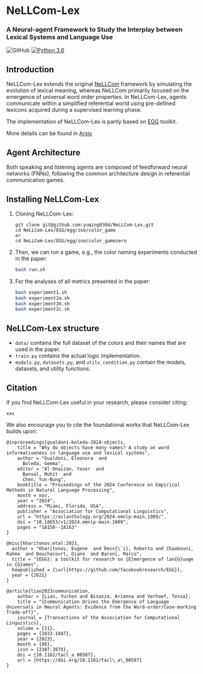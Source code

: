 # NeLLCom-Lex 
### A Neural-agent Framework to Study the Interplay between Lexical Systems and Language Use

![GitHub](https://img.shields.io/github/license/facebookresearch/EGG)
[![Python 3.6](https://img.shields.io/badge/python-3.6-blue.svg)](https://www.python.org/downloads/release/python-360/)

## Introduction

NeLLCom-Lex extends the original [NeLLCom](https://github.com/Yuchen-Lian/NeLLCom) framework by simulating the evolution of lexical meaning, whereas NeLLCom primarily focused on the emergence of universal word order properties. In NeLLCom-Lex, agents communicate within a simplified referential world using pre-defined lexicons acquired during a supervised learning phase.

The implementation of NeLLCom-Lex is partly based on [EGG](https://github.com/facebookresearch/EGG) toolkit.

More details can be found in [Arxiv](xxx)


## Agent Architecture

Both speaking and listening agents are composed of feedforward neural networks (FNNs), following the common architecture design in referential communication games.


## Installing NeLLCom-Lex

1. Cloning NeLLCom-Lex:
   ```
   git clone git@github.com:yuqing0304/NeLLCom-Lex.git
   cd NeLLCom-Lex/EGG/egg/zoo/color_game
   or
   cd NeLLCom-Lex/EGG/egg/zoo/color_gamezero
   ```
4. Then, we can run a game, e.g., the color naming experiments conducted in the paper:
    ```bash
    bash run.sh
    ```
5. For the analyses of all metrics presented in the paper: 
    ```bash
    bash experiment1.sh
    bash experiment2a.sh
    bash experiment2b.sh
    bash experiment2c.sh
    ```

## NeLLCom-Lex structure

* `data/` contains the full dataset of the colors and their names that are used in the paper.
* `train.py` contains the actual logic implementation.
* `models.py`, `datasets.py`, and `utils_condition.py` contain the models, datasets, and utility functions.


## Citation
If you find NeLLCom-Lex useful in your research, please consider citing:
```
xxx
```

We also encourage you to cite the foundational works that NeLLCom-Lex builds upon:
```
@inproceedings{gualdoni-boleda-2024-objects,
    title = "Why do objects have many names? A study on word informativeness in language use and lexical systems",
    author = "Gualdoni, Eleonora  and
      Boleda, Gemma",
    editor = "Al-Onaizan, Yaser  and
      Bansal, Mohit  and
      Chen, Yun-Nung",
    booktitle = "Proceedings of the 2024 Conference on Empirical Methods in Natural Language Processing",
    month = nov,
    year = "2024",
    address = "Miami, Florida, USA",
    publisher = "Association for Computational Linguistics",
    url = "https://aclanthology.org/2024.emnlp-main.1009/",
    doi = "10.18653/v1/2024.emnlp-main.1009",
    pages = "18150--18163"
}

@misc{kharitonov:etal:2021,
  author = "Kharitonov, Eugene  and Dess{\`i}, Roberto and Chaabouni, Rahma  and Bouchacourt, Diane  and Baroni, Marco",
  title = "{EGG}: a toolkit for research on {E}mergence of lan{G}uage in {G}ames",
  howpublished = {\url{https://github.com/facebookresearch/EGG}},
  year = {2021}
}

@article{lian2023communication,
    author = {Lian, Yuchen and Bisazza, Arianna and Verhoef, Tessa},
    title = "{Communication Drives the Emergence of Language Universals in Neural Agents: Evidence from the Word-order/Case-marking Trade-off}",
    journal = {Transactions of the Association for Computational Linguistics},
    volume = {11},
    pages = {1033-1047},
    year = {2023},
    month = {08},
    issn = {2307-387X},
    doi = {10.1162/tacl_a_00587},
    url = {https://doi.org/10.1162/tacl\_a\_00587}
}
```
